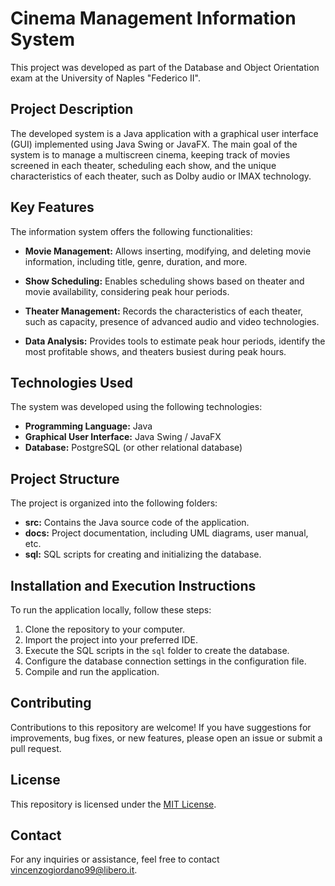 # Cinema Management Information System

This project was developed as part of the Database and Object Orientation exam at the University of Naples "Federico II".

## Project Description

The developed system is a Java application with a graphical user interface (GUI) implemented using Java Swing or JavaFX. The main goal of the system is to manage a multiscreen cinema, keeping track of movies screened in each theater, scheduling each show, and the unique characteristics of each theater, such as Dolby audio or IMAX technology.

## Key Features

The information system offers the following functionalities:

- **Movie Management:** Allows inserting, modifying, and deleting movie information, including title, genre, duration, and more.

- **Show Scheduling:** Enables scheduling shows based on theater and movie availability, considering peak hour periods.

- **Theater Management:** Records the characteristics of each theater, such as capacity, presence of advanced audio and video technologies.

- **Data Analysis:** Provides tools to estimate peak hour periods, identify the most profitable shows, and theaters busiest during peak hours.

## Technologies Used

The system was developed using the following technologies:

- **Programming Language:** Java
- **Graphical User Interface:** Java Swing / JavaFX
- **Database:** PostgreSQL (or other relational database)

## Project Structure

The project is organized into the following folders:

- **src:** Contains the Java source code of the application.
- **docs:** Project documentation, including UML diagrams, user manual, etc.
- **sql:** SQL scripts for creating and initializing the database.

## Installation and Execution Instructions

To run the application locally, follow these steps:

1. Clone the repository to your computer.
2. Import the project into your preferred IDE.
3. Execute the SQL scripts in the `sql` folder to create the database.
4. Configure the database connection settings in the configuration file.
5. Compile and run the application.

## Contributing

Contributions to this repository are welcome! If you have suggestions for improvements, bug fixes, or new features, please open an issue or submit a pull request.

## License

This repository is licensed under the [MIT License](LICENSE).

## Contact

For any inquiries or assistance, feel free to contact [vincenzogiordano99@libero.it](mailto:your-email@example.com).
